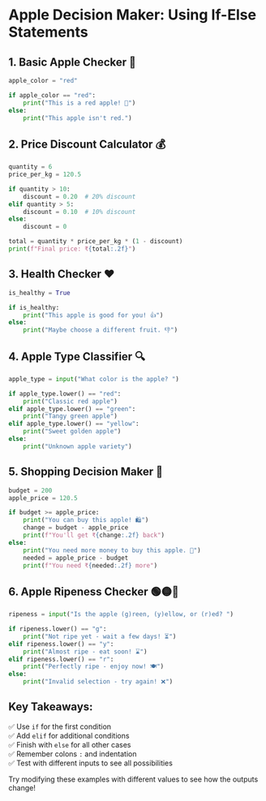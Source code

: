 # **Apple Decision Maker: Using If-Else Statements**

## **1. Basic Apple Checker** 🍎
```python
apple_color = "red"

if apple_color == "red":
    print("This is a red apple! 🍎")
else:
    print("This apple isn't red.")
```

## **2. Price Discount Calculator** 💰
```python
quantity = 6
price_per_kg = 120.5

if quantity > 10:
    discount = 0.20  # 20% discount
elif quantity > 5:
    discount = 0.10  # 10% discount
else:
    discount = 0

total = quantity * price_per_kg * (1 - discount)
print(f"Final price: ₹{total:.2f}")
```

## **3. Health Checker** ❤️
```python
is_healthy = True

if is_healthy:
    print("This apple is good for you! 👍")
else:
    print("Maybe choose a different fruit. 👎")
```

## **4. Apple Type Classifier** 🔍
```python
apple_type = input("What color is the apple? ")

if apple_type.lower() == "red":
    print("Classic red apple")
elif apple_type.lower() == "green":
    print("Tangy green apple") 
elif apple_type.lower() == "yellow":
    print("Sweet golden apple")
else:
    print("Unknown apple variety")
```

## **5. Shopping Decision Maker** 🛒
```python
budget = 200
apple_price = 120.5

if budget >= apple_price:
    print("You can buy this apple! 🛍️")
    change = budget - apple_price
    print(f"You'll get ₹{change:.2f} back")
else:
    print("You need more money to buy this apple. 💸")
    needed = apple_price - budget
    print(f"You need ₹{needed:.2f} more")
```

## **6. Apple Ripeness Checker** 🟢🟡🔴
```python
ripeness = input("Is the apple (g)reen, (y)ellow, or (r)ed? ")

if ripeness.lower() == "g":
    print("Not ripe yet - wait a few days! ⏳")
elif ripeness.lower() == "y":
    print("Almost ripe - eat soon! ⌛") 
elif ripeness.lower() == "r":
    print("Perfectly ripe - enjoy now! 🍽️")
else:
    print("Invalid selection - try again! ❌")
```

## **Key Takeaways:**
✅ Use `if` for the first condition  
✅ Add `elif` for additional conditions  
✅ Finish with `else` for all other cases  
✅ Remember colons `:` and indentation  
✅ Test with different inputs to see all possibilities  

Try modifying these examples with different values to see how the outputs change!